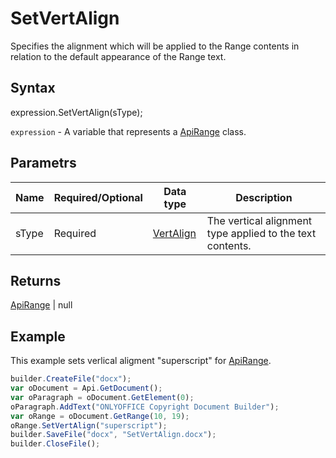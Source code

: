 # SetVertAlign

Specifies the alignment which will be applied to the Range contents in relation to the default appearance of the Range text.

## Syntax

expression.SetVertAlign(sType);

`expression` - A variable that represents a [ApiRange](../ApiRange.md) class.

## Parametrs

| **Name** | **Required/Optional** | **Data type** | **Description** |
| ------------- | ------------- | ------------- | ------------- |
| sType | Required | [VertAlign](../../../Enumerations/VertAlign.md) | The vertical alignment type applied to the text contents. |

## Returns

[ApiRange](../ApiRange.md) &#124; null

## Example

This example sets verlical aligment "superscript" for [ApiRange](../ApiRange.md).

```javascript
builder.CreateFile("docx");
var oDocument = Api.GetDocument();
var oParagraph = oDocument.GetElement(0);
oParagraph.AddText("ONLYOFFICE Copyright Document Builder");
var oRange = oDocument.GetRange(10, 19);
oRange.SetVertAlign("superscript");
builder.SaveFile("docx", "SetVertAlign.docx");
builder.CloseFile();
```